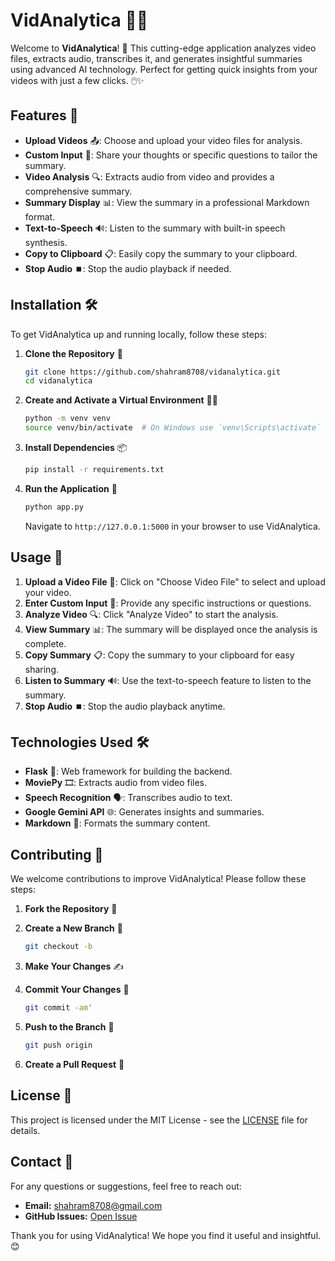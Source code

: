# VidAnalytica 🤖🎥

Welcome to **VidAnalytica**! 🚀 This cutting-edge application analyzes video files, extracts audio, transcribes it, and generates insightful summaries using advanced AI technology. Perfect for getting quick insights from your videos with just a few clicks. 🖱️✨

## Features 🌟

- **Upload Videos** 📤: Choose and upload your video files for analysis.
- **Custom Input** 📝: Share your thoughts or specific questions to tailor the summary.
- **Video Analysis** 🔍: Extracts audio from video and provides a comprehensive summary.
- **Summary Display** 📊: View the summary in a professional Markdown format.
- **Text-to-Speech** 🔊: Listen to the summary with built-in speech synthesis.
- **Copy to Clipboard** 📋: Easily copy the summary to your clipboard.
- **Stop Audio** ⏹️: Stop the audio playback if needed.

## Installation 🛠️

To get VidAnalytica up and running locally, follow these steps:

1. **Clone the Repository** 🔄

   ```bash
   git clone https://github.com/shahram8708/vidanalytica.git
   cd vidanalytica
   ```

2. **Create and Activate a Virtual Environment** 🧑‍💻

   ```bash
   python -m venv venv
   source venv/bin/activate  # On Windows use `venv\Scripts\activate`
   ```

3. **Install Dependencies** 📦

   ```bash
   pip install -r requirements.txt
   ```

4. **Run the Application** 🚀

   ```bash
   python app.py
   ```

   Navigate to `http://127.0.0.1:5000` in your browser to use VidAnalytica.

## Usage 📘

1. **Upload a Video File** 🎥: Click on "Choose Video File" to select and upload your video.
2. **Enter Custom Input** 📝: Provide any specific instructions or questions.
3. **Analyze Video** 🔍: Click "Analyze Video" to start the analysis.
4. **View Summary** 📊: The summary will be displayed once the analysis is complete.
5. **Copy Summary** 📋: Copy the summary to your clipboard for easy sharing.
6. **Listen to Summary** 🔊: Use the text-to-speech feature to listen to the summary.
7. **Stop Audio** ⏹️: Stop the audio playback anytime.

## Technologies Used 🛠️

- **Flask** 🐍: Web framework for building the backend.
- **MoviePy** 🎞️: Extracts audio from video files.
- **Speech Recognition** 🗣️: Transcribes audio to text.
- **Google Gemini API** 🌐: Generates insights and summaries.
- **Markdown** 📜: Formats the summary content.

## Contributing 🤝

We welcome contributions to improve VidAnalytica! Please follow these steps:

1. **Fork the Repository** 🍴
2. **Create a New Branch** 🌿

   ```bash
   git checkout -b
   ```

3. **Make Your Changes** ✍️
4. **Commit Your Changes** 💾

   ```bash
   git commit -am'
   ```

5. **Push to the Branch** 🚀

   ```bash
   git push origin 
   ```

6. **Create a Pull Request** 📝

## License 📜

This project is licensed under the MIT License - see the [LICENSE](LICENSE) file for details.

## Contact 📧

For any questions or suggestions, feel free to reach out:

- **Email:** shahram8708@gmail.com
- **GitHub Issues:** [Open Issue](https://github.com/shahram8708/vidanalytica/issues)

Thank you for using VidAnalytica! We hope you find it useful and insightful. 😊
